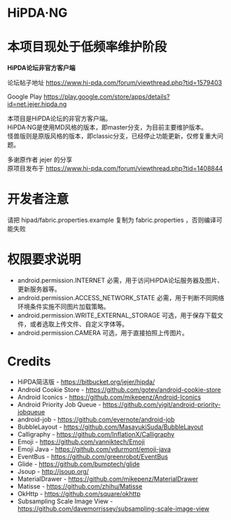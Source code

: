 # HiPDA·NG

# **本项目现处于低频率维护阶段**


**HiPDA论坛非官方客户端**

论坛帖子地址 https://www.hi-pda.com/forum/viewthread.php?tid=1579403

Google Play https://play.google.com/store/apps/details?id=net.jejer.hipda.ng

本项目是HiPDA论坛的非官方客户端。  
HiPDA·NG是使用MD风格的版本，即master分支，为目前主要维护版本。  
怪兽版则是原版风格的版本，即classic分支，已经停止功能更新，仅修复重大问题。


多谢原作者 jejer 的分享   
原项目发布于 https://www.hi-pda.com/forum/viewthread.php?tid=1408844

# 开发者注意

请把 hipad/fabric.properties.example 复制为 fabric.properties ，否则编译可能失败

# 权限要求说明
- android.permission.INTERNET 必需，用于访问HiPDA论坛服务器及图片、更新服务器等。
- android.permission.ACCESS_NETWORK_STATE 必需，用于判断不同网络环境条件实施不同图片加载策略。
- android.permission.WRITE_EXTERNAL_STORAGE 可选，用于保存下载文件，或者选取上传文件、自定义字体等。
- android.permission.CAMERA 可选，用于直接拍照上传图片。

# Credits
- HiPDA简洁版 - https://bitbucket.org/jejer/hipda/
- Android Cookie Store - https://github.com/gotev/android-cookie-store
- Android Iconics - https://github.com/mikepenz/Android-Iconics
- Android Priority Job Queue - https://github.com/yigit/android-priority-jobqueue
- android-job - https://github.com/evernote/android-job
- BubbleLayout - https://github.com/MasayukiSuda/BubbleLayout
- Calligraphy - https://github.com/InflationX/Calligraphy
- Emoji - https://github.com/vanniktech/Emoji
- Emoji Java - https://github.com/vdurmont/emoji-java
- EventBus - https://github.com/greenrobot/EventBus
- Glide - https://github.com/bumptech/glide
- Jsoup - http://jsoup.org/
- MaterialDrawer - https://github.com/mikepenz/MaterialDrawer
- Matisse - https://github.com/zhihu/Matisse
- OkHttp - https://github.com/square/okhttp
- Subsampling Scale Image View - https://github.com/davemorrissey/subsampling-scale-image-view
